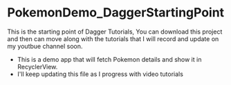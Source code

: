 # PokemonDemo_DaggerStartingPoint
This is the starting point of Dagger Tutorials, You can download this project and then can move along with the tutorials that I will record and update on my youtbue channel soon.
- This is a demo app that will fetch Pokemon details and show it in RecyclerView.
- I'll keep updating this file as I progress with video tutorials
